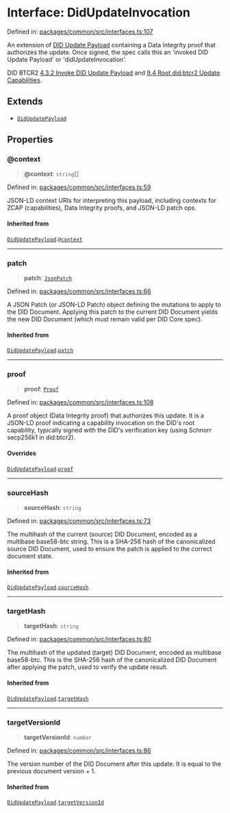 # Interface: DidUpdateInvocation

Defined in: [packages/common/src/interfaces.ts:107](https://github.com/dcdpr/did-btcr2-js/blob/c82bc5c69016e1146a0c52c6e6b21621f5abd6d4/packages/common/src/interfaces.ts#L107)

An extension of [DID Update Payload](DidUpdatePayload.md) containing a
Data Integrity proof that authorizes the update. Once signed, the spec calls
this an 'invoked DID Update Payload' or 'didUpdateInvocation'.

DID BTCR2
[4.3.2 Invoke DID Update Payload](https://dcdpr.github.io/did-btcr2/#invoke-did-update-payload)
and
[9.4 Root did:btcr2 Update Capabilities](https://dcdpr.github.io/did-btcr2/#root-didbtcr2-update-capabilities).

## Extends

- [`DidUpdatePayload`](DidUpdatePayload.md)

## Properties

### @context

> **@context**: `string`[]

Defined in: [packages/common/src/interfaces.ts:59](https://github.com/dcdpr/did-btcr2-js/blob/c82bc5c69016e1146a0c52c6e6b21621f5abd6d4/packages/common/src/interfaces.ts#L59)

JSON-LD context URIs for interpreting this payload, including contexts
for ZCAP (capabilities), Data Integrity proofs, and JSON-LD patch ops.

#### Inherited from

[`DidUpdatePayload`](DidUpdatePayload.md).[`@context`](DidUpdatePayload.md#context)

***

### patch

> **patch**: [`JsonPatch`](../type-aliases/JsonPatch.md)

Defined in: [packages/common/src/interfaces.ts:66](https://github.com/dcdpr/did-btcr2-js/blob/c82bc5c69016e1146a0c52c6e6b21621f5abd6d4/packages/common/src/interfaces.ts#L66)

A JSON Patch (or JSON-LD Patch) object defining the mutations to apply to
the DID Document. Applying this patch to the current DID Document yields
the new DID Document (which must remain valid per DID Core spec).

#### Inherited from

[`DidUpdatePayload`](DidUpdatePayload.md).[`patch`](DidUpdatePayload.md#patch)

***

### proof

> **proof**: [`Proof`](Proof.md)

Defined in: [packages/common/src/interfaces.ts:108](https://github.com/dcdpr/did-btcr2-js/blob/c82bc5c69016e1146a0c52c6e6b21621f5abd6d4/packages/common/src/interfaces.ts#L108)

A proof object (Data Integrity proof) that authorizes this update.
It is a JSON-LD proof indicating a capability invocation on the DID's
root capability, typically signed with the DID's verification key (using
Schnorr secp256k1 in did:btcr2).

#### Overrides

[`DidUpdatePayload`](DidUpdatePayload.md).[`proof`](DidUpdatePayload.md#proof)

***

### sourceHash

> **sourceHash**: `string`

Defined in: [packages/common/src/interfaces.ts:73](https://github.com/dcdpr/did-btcr2-js/blob/c82bc5c69016e1146a0c52c6e6b21621f5abd6d4/packages/common/src/interfaces.ts#L73)

The multihash of the current (source) DID Document, encoded as a multibase
base58-btc string. This is a SHA-256 hash of the canonicalized source DID
Document, used to ensure the patch is applied to the correct document state.

#### Inherited from

[`DidUpdatePayload`](DidUpdatePayload.md).[`sourceHash`](DidUpdatePayload.md#sourcehash)

***

### targetHash

> **targetHash**: `string`

Defined in: [packages/common/src/interfaces.ts:80](https://github.com/dcdpr/did-btcr2-js/blob/c82bc5c69016e1146a0c52c6e6b21621f5abd6d4/packages/common/src/interfaces.ts#L80)

The multihash of the updated (target) DID Document, encoded as multibase
base58-btc. This is the SHA-256 hash of the canonicalized
DID Document after applying the patch, used to verify the update result.

#### Inherited from

[`DidUpdatePayload`](DidUpdatePayload.md).[`targetHash`](DidUpdatePayload.md#targethash)

***

### targetVersionId

> **targetVersionId**: `number`

Defined in: [packages/common/src/interfaces.ts:86](https://github.com/dcdpr/did-btcr2-js/blob/c82bc5c69016e1146a0c52c6e6b21621f5abd6d4/packages/common/src/interfaces.ts#L86)

The version number of the DID Document after this update.
It is equal to the previous document version + 1.

#### Inherited from

[`DidUpdatePayload`](DidUpdatePayload.md).[`targetVersionId`](DidUpdatePayload.md#targetversionid)
